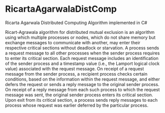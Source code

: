 # RicartaAgarwalaDistComp
Ricarta Agarwala Distributed Computing Algorithm implemented in C#

Ricart-Agrawala algorithm for distributed mutual exclusion is an algorithm using which multiple processes or nodes, which do not share memory but exchange messages to communicate with another, may enter their respective critical sections without deadlock or starvation. A process sends a request message to all other processes when the sender process requires to enter its critical section. Each request message includes an identification of the sender process and a timestamp value (i.e., the Lamport logical clock value) associated with the request message. On receipt of a request message from the sender process, a recipient process checks certain conditions, based on the information within the request message, and either defers the request or sends a reply message to the original sender process. On receipt of a reply message from each such process to which the request message was sent, the original sender process enters its critical section. Upon exit from its critical section, a process sends reply messages to each process whose request was earlier deferred by the particular process.
